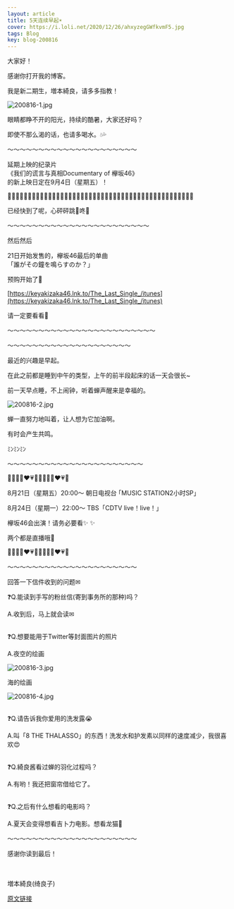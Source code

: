```yaml
---
layout: article
title: 5天连续早起☀️
cover: https://i.loli.net/2020/12/26/ahxyzegGWfkvmF5.jpg
tags: Blog
key: blog-200816
---
```

大家好！

感谢你打开我的博客。

我是新二期生，増本綺良，请多多指教！

![200816-1.jpg](https://i.loli.net/2020/12/26/ahxyzegGWfkvmF5.jpg)

眼睛都睁不开的阳光，持续的酷暑，大家还好吗？

即使不那么渴的话，也请多喝水。💧💦

<!--more-->

〜〜〜〜〜〜〜〜〜〜〜〜〜〜〜〜〜〜〜〜〜


延期上映的纪录片<br/>
《我们的谎言与真相Documentary of 欅坂46》<br/>
的新上映日定在9月4日（星期五）！
 
 
👏🏻👏🏻👏🏻👏🏻👏🏻👏🏻👏🏻👏🏻👏🏻👏🏻👏🏻👏🏻👏🏻👏🏻👏🏻👏🏻👏🏻👏🏻👏🏻👏🏻👏🏻👏🏻👏🏻


已经快到了呢，心砰砰跳🌳咚🌳

〜〜〜〜〜〜〜〜〜〜〜〜〜〜〜〜〜〜〜〜〜〜〜


然后然后


21日开始发售的，欅坂46最后的单曲<br/>
「誰がその鐘を鳴らすのか？」

预购开始了🎵

[https://keyakizaka46.lnk.to/The_Last_Single_/itunes](https://keyakizaka46.lnk.to/The_Last_Single_/itunes)


请一定要看看👀

〜〜〜〜〜〜〜〜〜〜〜〜〜〜〜〜〜〜〜〜〜〜〜〜




〜〜〜〜〜〜〜〜〜〜〜〜〜〜〜〜〜〜〜〜


最近的兴趣是早起。

在此之前都是睡到中午的类型，上午的前半段起床的话一天会很长~



前一天早点睡，不上闹钟，听着蝉声醒来是幸福的。

![200816-2.jpg](https://i.loli.net/2020/12/26/a3VjlM12KIS8zHd.jpg)


蝉一直努力地叫着，让人想为它加油啊。

有时会产生共鸣。


ﾐﾝﾐﾝﾐﾝ


〜〜〜〜〜〜〜〜〜〜〜〜〜〜〜〜〜〜〜〜〜〜

💙💚💛💜❤💗💖💙💚💛💜❤💗💖

8月21日（星期五）20:00〜 朝日电视台 ｢MUSIC STATION2小时SP｣


8月24日（星期一）22:00〜 TBS「CDTV live！live！」



欅坂46会出演！请务必要看✨ ✨


两个都是直播哦🎤


💙💚💛💜❤💗💖💙💚💛💜❤💗💖


〜〜〜〜〜〜〜〜〜〜〜〜〜〜〜〜〜〜〜〜〜

回答一下信件收到的问题✉
<br/>



❓Q.能读到手写的粉丝信(寄到事务所的那种)吗？

A.收到后，马上就会读✉
<br/><br/>


❓Q.想要能用于Twitter等封面图片的照片


A.夜空的绘画

![200816-3.jpg](https://i.loli.net/2020/12/26/rU6qwAo2i1meISf.jpg)


海的绘画

![200816-4.jpg](https://i.loli.net/2020/12/26/gyfR4xpt2IdlhcZ.jpg)
<br/><br/>

❓Q.请告诉我你爱用的洗发露😭

A.叫「8 THE THALASSO」的东西！洗发水和护发素以同样的速度减少，我很喜欢😍
<br/><br/>


❓Q.綺良酱看过蝉的羽化过程吗？

A.有哟！我还把窗帘借给它了。
<br/><br/>


❓Q.之后有什么想看的电影吗？

A.夏天会变得想看吉卜力电影。想看龙猫👀




〜〜〜〜〜〜〜〜〜〜〜〜〜〜〜〜〜〜〜〜〜

感谢你读到最后！
<br/><br/><br/>

増本綺良(绮良子)

[原文链接](https://www.keyakizaka46.com/s/k46o/diary/detail/35179?cd=member)